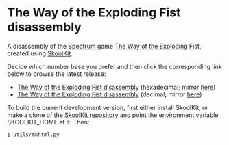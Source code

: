 The Way of the Exploding Fist disassembly
=========================================

A disassembly of the [Spectrum](https://en.wikipedia.org/wiki/ZX_Spectrum) game
[The Way of the Exploding Fist](https://en.wikipedia.org/wiki/The_Way_of_the_Exploding_Fist),
created using [SkoolKit](https://skoolkit.ca).

Decide which number base you prefer and then click the corresponding link below
to browse the latest release:

* [The Way of the Exploding Fist disassembly](https://pobtastic.github.io/wayoftheexplodingfist/) (hexadecimal; mirror [here](https://pobtastic.gitlab.io/wayoftheexplodingfist/))
* [The Way of the Exploding Fist disassembly](https://pobtastic.github.io/wayoftheexplodingfist/dec/) (decimal; mirror [here](https://pobtastic.gitlab.io/wayoftheexplodingfist/dec/))

To build the current development version, first either install SkoolKit, or
make a clone of the [SkoolKit repository](https://github.com/skoolkid/skoolkit)
and point the environment variable SKOOLKIT_HOME at it. Then:

    $ utils/mkhtml.py
